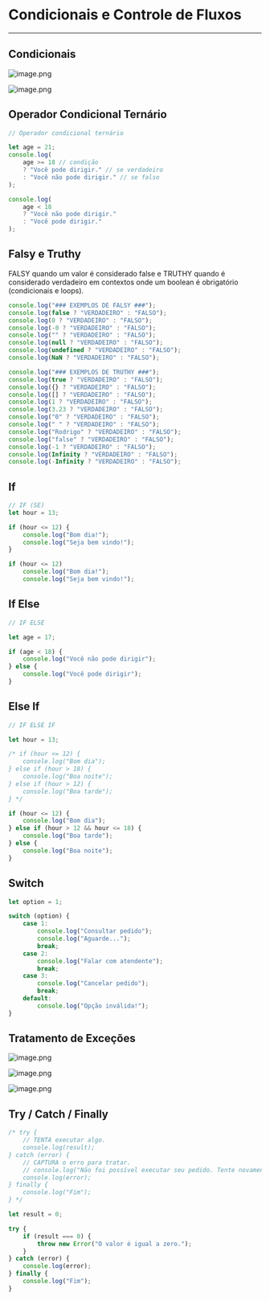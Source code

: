 # Condicionais e Controle de Fluxos

---

## Condicionais

![image.png](assets/aula04-1.png)

![image.png](assets/aula04-2.png)

## Operador Condicional Ternário

```js
// Operador condicional ternário

let age = 21;
console.log(
	age >= 18 // condição
	? "Você pode dirigir." // se verdadeiro
	: "Você não pode dirigir." // se falso
);

console.log(
	age < 18 
	? "Você não pode dirigir."
	: "Você pode dirigir."
);	
```

## Falsy e Truthy

FALSY quando um valor é considerado false e TRUTHY quando é considerado verdadeiro em contextos onde um boolean é obrigatório (condicionais e loops).

```js
console.log("### EXEMPLOS DE FALSY ###");
console.log(false ? "VERDADEIRO" : "FALSO");
console.log(0 ? "VERDADEIRO" : "FALSO");
console.log(-0 ? "VERDADEIRO" : "FALSO");
console.log("" ? "VERDADEIRO" : "FALSO");
console.log(null ? "VERDADEIRO" : "FALSO");
console.log(undefined ? "VERDADEIRO" : "FALSO");
console.log(NaN ? "VERDADEIRO" : "FALSO");

console.log("### EXEMPLOS DE TRUTHY ###");
console.log(true ? "VERDADEIRO" : "FALSO");
console.log({} ? "VERDADEIRO" : "FALSO");
console.log([] ? "VERDADEIRO" : "FALSO");
console.log(1 ? "VERDADEIRO" : "FALSO");
console.log(3.23 ? "VERDADEIRO" : "FALSO");
console.log("0" ? "VERDADEIRO" : "FALSO");
console.log(" " ? "VERDADEIRO" : "FALSO");
console.log("Rodrigo" ? "VERDADEIRO" : "FALSO");
console.log("false" ? "VERDADEIRO" : "FALSO");
console.log(-1 ? "VERDADEIRO" : "FALSO");
console.log(Infinity ? "VERDADEIRO" : "FALSO");
console.log(-Infinity ? "VERDADEIRO" : "FALSO");
```

## If

```js
// IF (SE)
let hour = 13;

if (hour <= 12) {
	console.log("Bom dia!");
	console.log("Seja bem vindo!");
}

if (hour <= 12)
	console.log("Bom dia!");
	console.log("Seja bem vindo!");
```

## If Else

```js
// IF ELSE

let age = 17;

if (age < 18) {
	console.log("Você não pode dirigir");
} else {
	console.log("Você pode dirigir");
}
```

## Else If

```js
// IF ELSE IF

let hour = 13;

/* if (hour <= 12) {
	console.log("Bom dia");
} else if (hour > 18) {
	console.log("Boa noite");
} else if (hour > 12) {
	console.log("Boa tarde");
} */

if (hour <= 12) {
	console.log("Bom dia");
} else if (hour > 12 && hour <= 18) {
	console.log("Boa tarde");
} else {
	console.log("Boa noite");
}
```

## Switch

```js
let option = 1;

switch (option) {
	case 1:
		console.log("Consultar pedido");
		console.log("Aguarde...");
		break;
	case 2:
		console.log("Falar com atendente");
		break;
	case 3:
		console.log("Cancelar pedido");
		break;
	default:
		console.log("Opção inválida!");	
}
```

## Tratamento de Exceções

![image.png](assets/aula04-3.png)

![image.png](assets/aula04-4.png)

![image.png](assets/aula04-5.png)

## Try / Catch / Finally

```js
/* try {
	// TENTA executar algo.	
	console.log(result);
} catch (error) {
	// CAPTURA o erro para tratar.
	// console.log("Não foi possível executar seu pedido. Tente novamente mais tarde!");
	console.log(error);
} finally {
	console.log("Fim");
} */

let result = 0;

try {
	if (result === 0) {
		throw new Error("O valor é igual a zero.");
	}
} catch (error) {
	console.log(error);
} finally {
	console.log("Fim");
}
```
